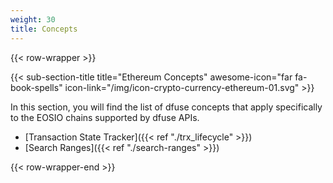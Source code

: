 ```yaml
---
weight: 30
title: Concepts
---
```


{{< row-wrapper >}}

{{< sub-section-title title="Ethereum Concepts" awesome-icon="far fa-book-spells" icon-link="/img/icon-crypto-currency-ethereum-01.svg" >}}

In this section, you will find the list of dfuse concepts that apply specifically to the EOSIO
chains supported by dfuse APIs.

- [Transaction State Tracker]({{< ref "./trx_lifecycle" >}})
- [Search Ranges]({{< ref "./search-ranges" >}})

{{< row-wrapper-end >}}